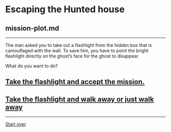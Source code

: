 # Escaping the Hunted house  
## mission-plot.md  
---  

The man asked you to take out a flashlight from the hidden box that is camouflaged with the wall. To save him, you have to point the bright flashlight directly on the ghost’s face for the ghost to disappear.  

What do you want to do?  

##  [Take the flashlight and accept the mission.](reaction.md)  
##  [Take the flashlight and walk away or just walk away](result-two-trapped.md)  

---  
[Start over](../home.md)  

